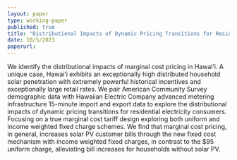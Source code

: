 ```yaml
---
layout: paper
type: working-paper
published: true
title: "Distributional Impacts of Dynamic Pricing Transitions for Residential Electricity Consumers"
date: 10/5/2023
paperurl: 
---
```


We identify the distributional impacts of marginal cost pricing in Hawaiʻi. A unique case, Hawaiʻi exhibits an exceptionally high distributed household solar penetration with extremely powerful historical incentives and exceptionally large retail rates. We pair American Community Survey demographic data with Hawaiian Electric Company advanced metering infrastructure 15-minute import and export data to explore the distributional impacts of dynamic pricing transitions for residential electricity consumers. Focusing on a true marginal cost tariff design exploring both uniform and income weighted fixed charge schemes. We find that marginal cost pricing, in general, increases solar PV customer bills through the new fixed cost mechanism with income weighted fixed charges, in contrast to the $95 uniform charge, alleviating bill increases for households without solar PV.  
